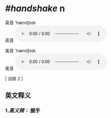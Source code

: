 # ***\#handshake*** n
英音 'hændʃeɪk  
英音
<audio src="./media/handshake-B.aac" controls="controls"></audio>

美音 'hændʃeɪk  
美音
<audio src="./media/handshake.aac" controls="controls"></audio>



| 词频 2 |  

英文释义
---
### 1.*高义频：* **握手**  


